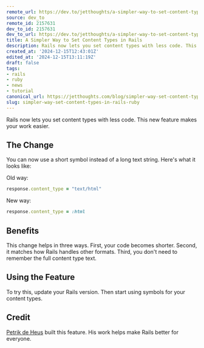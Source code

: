 ```yaml
---
remote_url: https://dev.to/jetthoughts/a-simpler-way-to-set-content-types-in-rails-n4o
source: dev_to
remote_id: 2157631
dev_to_id: 2157631
dev_to_url: https://dev.to/jetthoughts/a-simpler-way-to-set-content-types-in-rails-n4o
title: A Simpler Way to Set Content Types in Rails
description: Rails now lets you set content types with less code. This new feature makes your work easier.       ...
created_at: '2024-12-15T12:43:01Z'
edited_at: '2024-12-15T13:11:19Z'
draft: false
tags:
- rails
- ruby
- news
- tutorial
canonical_url: https://jetthoughts.com/blog/simpler-way-set-content-types-in-rails-ruby/
slug: simpler-way-set-content-types-in-rails-ruby
---
```

Rails now lets you set content types with less code. This new feature makes your work easier.

## The Change
You can now use a short symbol instead of a long text string. Here's what it looks like:

Old way:
```ruby
response.content_type = "text/html"
```

New way:
```ruby
response.content_type = :html
```

## Benefits
This change helps in three ways. First, your code becomes shorter. Second, it matches how Rails handles other formats. Third, you don't need to remember the full content type text.

## Using the Feature
To try this, update your Rails version. Then start using symbols for your content types.

## Credit
[Petrik de Heus](https://github.com/peternijssen) built this feature. His work helps make Rails better for everyone.